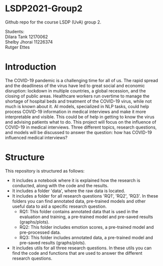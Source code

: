 # LSDP2021-Group2
Github repo for the course LSDP (UvA) group 2. 

Students: <br>
Dilara Tank 12170062 <br>
Shelby Jhorai 11226374<br>
Rutger Ettes <br>

# Introduction
The COVID-19 pandemic is a challenging time for all of us. The rapid spread and the deadliness of the virus have led to great social and economic disruption: lockdown in multiple countries, a global recession, and the closing of public areas. Healthcare workers run overtime to manage the shortage of hospital beds and treatment of the COVID-19 virus, while not much is known about it. AI models, specialized in NLP tasks, could help process COVID-19 information in medical interviews and make it more interpretable and visible. This could be of help in getting to know the virus and advising patients what to do. This project will focus on the influence of COVID-19 in medical interviews. Three different topics, research questions, and models will be discussed to answer the question: how has COVID-19 influenced medical interviews?

# Structure
This repository is structured as follows: 
- It includes a notebook where it is explained how the research is conducted, along with the code and the results. 
- It includes a folder 'data', where the raw data is located.
- It includes a folder for all research questions 'RQ1', 'RQ2', 'RQ3'. In these folders you can find annotated data, pre-trained models and other useful data to aid a specific research question.
  - RQ1: This folder contains annotated data that is used in the evaluation and training, a pre-trained model and pre-saved results (graphs/plots).
  - RQ2: This folder includes emotion scores, a pre-trained model and pre-processed data. 
  - RQ3: This folder includes annotated data, a pre-trained model and pre-saved results (graphs/plots). 
- It includes utils for all three research questions. In these utils you can find the code and functions that are used to answer the different research questions.  
